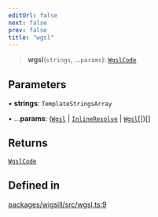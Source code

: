 ```yaml
---
editUrl: false
next: false
prev: false
title: "wgsl"
---
```


> **wgsl**(`strings`, ...`params`): [`WgslCode`](/api/wigsill/interfaces/wgslcode/)

## Parameters

• **strings**: `TemplateStringsArray`

• ...**params**: ([`Wgsl`](/api/wigsill/type-aliases/wgsl/) \| [`InlineResolve`](/api/wigsill/type-aliases/inlineresolve/) \| [`Wgsl`](/api/wigsill/type-aliases/wgsl/)[])[]

## Returns

[`WgslCode`](/api/wigsill/interfaces/wgslcode/)

## Defined in

[packages/wigsill/src/wgsl.ts:9](https://github.com/software-mansion-labs/wigsill/blob/3eabd476f023822e50f40404033f5b0520bf8089/packages/wigsill/src/wgsl.ts#L9)
